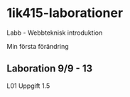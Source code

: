 1ik415-laborationer
===================

Labb - Webbteknisk introduktion

Min första förändring

Laboration 9/9 - 13
------------------------------------
L01 Uppgift 1.5